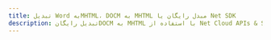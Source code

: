 ---title: تبدیل Word بهMHTML، DOCM به MHTML مبدل رایگان یا Net SDKdescription: تبدیل رایگانDOCM به MHTML با استفاده از Net Cloud APIs & SDK. همچنین اسناد Microsoft Word و OpenOffice را در Cloud ایجاد، ویرایش و رندر کنید.---
